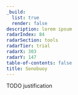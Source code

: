 ```yaml
---
_build:
  list: true
  render: false
description: lorem ipsum
radarIndex: 84
radarSection: tools
radarTier: trial
radarX: 303
radarY: 147
table-of-contents: false
title: Sonobuoy
---
```


TODO justification
